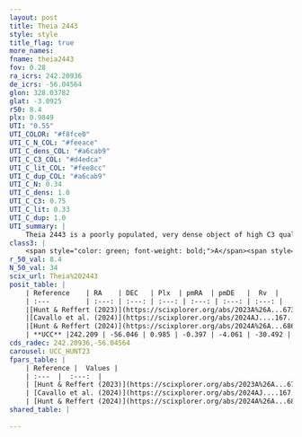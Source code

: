 ```yaml
---
layout: post
title: Theia 2443
style: style
title_flag: true
more_names: 
fname: theia2443
fov: 0.28
ra_icrs: 242.20936
de_icrs: -56.04564
glon: 328.03782
glat: -3.0925
r50: 8.4
plx: 0.9849
UTI: "0.55"
UTI_COLOR: "#f8fce0"
UTI_C_N_COL: "#feeace"
UTI_C_dens_COL: "#a6cab9"
UTI_C_C3_COL: "#d4edca"
UTI_C_lit_COL: "#fee8cc"
UTI_C_dup_COL: "#a6cab9"
UTI_C_N: 0.34
UTI_C_dens: 1.0
UTI_C_C3: 0.75
UTI_C_lit: 0.33
UTI_C_dup: 1.0
UTI_summary: |
    Theia 2443 is a poorly populated, very dense object of high C3 quality. It was recently reported in the literature.
class3: |
    <span style="color: green; font-weight: bold;">A</span><span style="color: #FFC300; font-weight: bold;">B</span>
r_50_val: 8.4
N_50_val: 34
scix_url: Theia%202443
posit_table: |
    | Reference    | RA    | DEC   | Plx  | pmRA  | pmDE   |  Rv  |
    | :---         | :---: | :---: | :---: | :---: | :---: | :---: |
    |[Hunt & Reffert (2023)](https://scixplorer.org/abs/2023A%26A...673A.114H) | 242.231 | -56.063 | 0.995 | -0.449 | -4.092 | -12.173 |
    |[Cavallo et al. (2024)](https://scixplorer.org/abs/2024AJ....167...12C) | 242.052 | -56.063 | 0.998 | -- | -- | -- |
    |[Hunt & Reffert (2024)](https://scixplorer.org/abs/2024A%26A...686A..42H) | 242.231 | -56.063 | 0.995 | -0.449 | -4.092 | -12.173 |
    | **UCC** |242.209 | -56.046 | 0.985 | -0.397 | -4.061 | -30.492 | 
cds_radec: 242.20936,-56.04564
carousel: UCC_HUNT23
fpars_table: |
    | Reference |  Values |
    | :---  |  :---:  |
    | [Hunt & Reffert (2023)](https://scixplorer.org/abs/2023A%26A...673A.114H) | `AV50=0.829, diffAV50=1.085, MOD50=9.896, logAge50=7.85` |
    | [Cavallo et al. (2024)](https://scixplorer.org/abs/2024AJ....167...12C) | `AV50=1.23, dMod50=9.68, logAge50=8.51, [Fe/H]50=-0.49` |
    | [Hunt & Reffert (2024)](https://scixplorer.org/abs/2024A%26A...686A..42H) | `MassJ=216.639` |
shared_table: |
    
---
```

